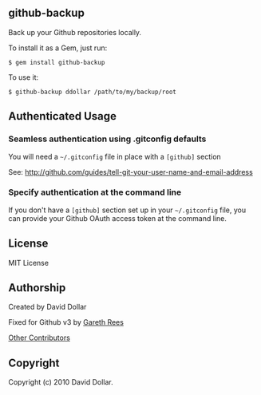 ## github-backup

Back up your Github repositories locally.

To install it as a Gem, just run:

    $ gem install github-backup

To use it:

    $ github-backup ddollar /path/to/my/backup/root

## Authenticated Usage

### Seamless authentication using .gitconfig defaults

You will need a `~/.gitconfig` file in place with a `[github]` section

See: http://github.com/guides/tell-git-your-user-name-and-email-address

### Specify authentication at the command line

If you don't have a `[github]` section set up in your `~/.gitconfig` file, you
can provide your Github OAuth access token at the command line.

## License

MIT License

## Authorship

Created by David Dollar

Fixed for Github v3 by [Gareth Rees](https://github.com/garethrees)

[Other Contributors](https://github.com/ddollar/github-backup/graphs/contributors)

## Copyright

Copyright (c) 2010 David Dollar.
